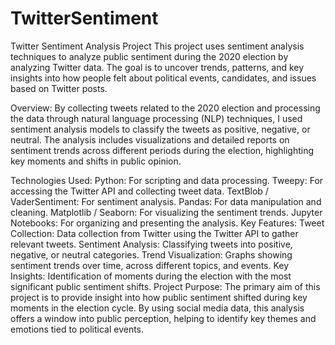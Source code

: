 # TwitterSentiment
Twitter Sentiment Analysis Project This project uses sentiment analysis techniques to analyze public sentiment during the 2020 election by analyzing Twitter data. The goal is to uncover trends, patterns, and key insights into how people felt about political events, candidates, and issues based on Twitter posts.



Overview:
By collecting tweets related to the 2020 election and processing the data through natural language processing (NLP) techniques, I used sentiment analysis models to classify the tweets as positive, negative, or neutral. The analysis includes visualizations and detailed reports on sentiment trends across different periods during the election, highlighting key moments and shifts in public opinion.

Technologies Used:
Python: For scripting and data processing.
Tweepy: For accessing the Twitter API and collecting tweet data.
TextBlob / VaderSentiment: For sentiment analysis.
Pandas: For data manipulation and cleaning.
Matplotlib / Seaborn: For visualizing the sentiment trends.
Jupyter Notebooks: For organizing and presenting the analysis.
Key Features:
Tweet Collection: Data collection from Twitter using the Twitter API to gather relevant tweets.
Sentiment Analysis: Classifying tweets into positive, negative, or neutral categories.
Trend Visualization: Graphs showing sentiment trends over time, across different topics, and events.
Key Insights: Identification of moments during the election with the most significant public sentiment shifts.
Project Purpose:
The primary aim of this project is to provide insight into how public sentiment shifted during key moments in the election cycle. By using social media data, this analysis offers a window into public perception, helping to identify key themes and emotions tied to political events.
